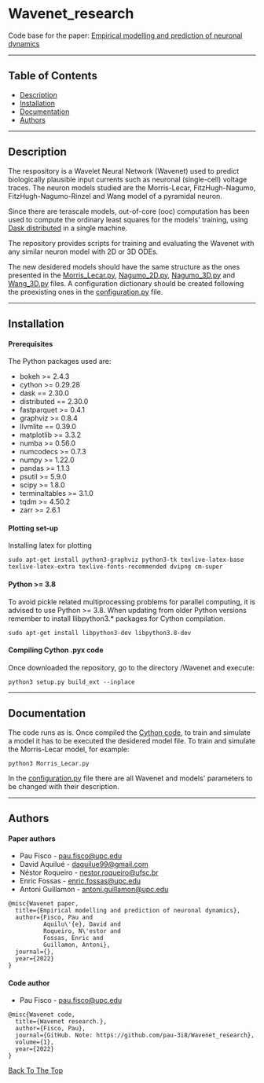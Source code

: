 # Wavenet_research

Code base for the paper: [Empirical modelling and prediction of neuronal dynamics]()
___

## Table of Contents

- [Description](#description)
- [Installation](#installation)
- [Documentation](#documentation)
- [Authors](#authors)
___

## Description

The respository is a Wavelet Neural Network (Wavenet) used to predict biologically plausible input currents such as neuronal (single-cell) voltage traces. The neuron models studied are the Morris-Lecar, FitzHugh-Nagumo, FitzHugh-Nagumo-Rinzel and Wang model of a pyramidal neuron.

Since there are terascale models, out-of-core (ooc) computation has been used to compute the ordinary least squares for the models' training, using [Dask distributed](https://github.com/dask/distributed) in a single machine.

The repository provides scripts for training and evaluating the Wavenet with any similar neuron model with 2D or 3D ODEs.

The new desidered models should have the same structure as the ones presented in the [Morris_Lecar.py](https://github.com/pau-3i8/Wavenet_research/blob/master/Morris_Lecar.py), [Nagumo_2D.py](https://github.com/pau-3i8/Wavenet_research/blob/master/Nagumo_2D.py), [Nagumo_3D.py](https://github.com/pau-3i8/Wavenet_research/blob/master/Nagumo_3D.py) and [Wang_3D.py](https://github.com/pau-3i8/Wavenet_research/blob/master/Wang_3D.py) files. A configuration dictionary should be created following the preexisting ones in the [configuration.py](https://github.com/pau-3i8/Wavenet_research/blob/master/configuration.py) file.
___

## Installation

#### Prerequisites

The Python packages used are:
- bokeh >= 2.4.3
- cython >= 0.29.28
- dask == 2.30.0
- distributed == 2.30.0
- fastparquet >= 0.4.1
- graphviz >= 0.8.4
- llvmlite == 0.39.0
- matplotlib >= 3.3.2
- numba >= 0.56.0
- numcodecs >= 0.7.3
- numpy >= 1.22.0
- pandas >= 1.1.3
- psutil >= 5.9.0
- scipy >= 1.8.0
- terminaltables >= 3.1.0
- tqdm >= 4.50.2
- zarr >= 2.6.1

#### Plotting set-up

Installing latex for plotting
```
sudo apt-get install python3-graphviz python3-tk texlive-latex-base texlive-latex-extra texlive-fonts-recommended dvipng cm-super
```

#### Python >= 3.8

To avoid pickle related multiprocessing problems for parallel computing, it is advised to use Python >= 3.8. When updating from older Python versions remember to install llibpython3.* packages for Cython compilation.
```
sudo apt-get install libpython3-dev libpython3.8-dev
```

#### Compiling Cython .pyx code

Once downloaded the repository, go to the directory /Wavenet and execute:
```
python3 setup.py build_ext --inplace
```
___

## Documentation

The code runs as is. Once compiled the [Cython code](https://github.com/pau-3i8/Wavenet_research/blob/master/Wavenet/activation_functions.pyx), to train and simulate a model it has to be executed the desidered model file. To train and simulate the Morris-Lecar model, for example:
```
python3 Morris_Lecar.py
```
In the [configuration.py](https://github.com/pau-3i8/Wavenet_research/blob/master/configuration.py) file there are all Wavenet and models' parameters to be changed with their description.
___

## Authors

#### Paper authors

- Pau Fisco - pau.fisco@upc.edu
- David Aquilué - daquilue99@gmail.com
- Néstor Roqueiro - nestor.roqueiro@ufsc.br
- Enric Fossas - enric.fossas@upc.edu
- Antoni Guillamon - antoni.guillamon@upc.edu

```
@misc{Wavenet paper,
  title={Empirical modelling and prediction of neuronal dynamics},
  author={Fisco, Pau and
          Aquilu\'{e}, David and
          Roqueiro, N\'estor and
          Fossas, Enric and
          Guillamon, Antoni},
  journal={},
  year={2022}
}
```

#### Code author

- Pau Fisco - pau.fisco@upc.edu

```
@misc{Wavenet code,
  title={Wavenet research.},
  author={Fisco, Pau},
  journal={GitHub. Note: https://github.com/pau-3i8/Wavenet_research},
  volume={1},
  year={2022}
}
```

[Back To The Top](#Wavenet_research)
